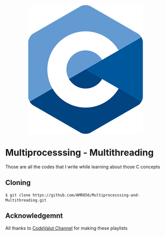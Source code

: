 
<p align="center">
  <img src="./images/C_Logo.png" />
</p>

# Multiprocesssing - Multithreading

Those are all the codes that I write while learning about those C concepts

## Cloning

```
$ git clone https://github.com/AMR856/Multiprocesssing-and-Multithreading.git
```

## Acknowledgemnt

All thanks to [CodeValut Channel](https://www.youtube.com/@CodeVault) for making these playlists
